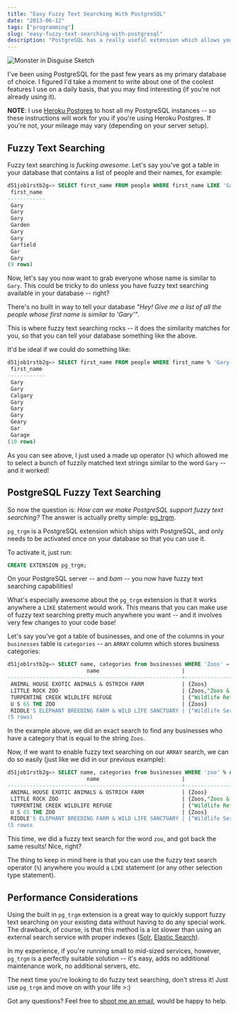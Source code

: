 ```yaml
---
title: "Easy Fuzzy Text Searching With PostgreSQL"
date: "2013-06-12"
tags: ["programming"]
slug: "easy-fuzzy-text-searching-with-postgresql"
description: "PostgreSQL has a really useful extension which allows you to easily do full text fuzzy search."
---
```



![Monster in Disguise Sketch][]

I've been using PostgreSQL for the past few years as my primary database of
choice.  I figured I'd take a moment to write about one of the coolest features
I use on a daily basis, that you may find interesting (if you're not already
using it).

**NOTE**: I use [Heroku Postgres][] to host all my PostgreSQL instances -- so
these instructions will work for you if you're using Heroku Postgres.  If you're
not, your mileage may vary (depending on your server setup).


## Fuzzy Text Searching

Fuzzy text searching is *fucking awesome*.  Let's say you've got a table in your
database that contains a list of people and their names, for example:

```sql
d51job1rstb2g=> SELECT first_name FROM people WHERE first_name LIKE 'Gar%' LIMIT 9;
 first_name
------------
 Gary
 Gary
 Gary
 Garden
 Gary
 Gary
 Garfield
 Gar
 Gary
(9 rows)
```

Now, let's say you now want to grab everyone whose name is similar to `Gary`.
This could be tricky to do unless you have fuzzy text searching available in
your database -- right?

There's no built in way to tell your database *"Hey!  Give me a list of all the
people whose first name is similar to 'Gary'"*.

This is where fuzzy text searching rocks -- it does the similarity matches for
you, so that you can tell your database something like the above.

It'd be ideal if we could do something like:

```sql
d51job1rstb2g=> SELECT first_name FROM people WHERE first_name % 'Gary' LIMIT 10;
 first_name
------------
 Gary
 Gary
 Calgary
 Gary
 Gary
 Gary
 Geary
 Gar
 Garage
(10 rows)
```

As you can see above, I just used a made up operator (`%`) which allowed me to
select a bunch of fuzzily matched text strings similar to the word `Gary` --
and it worked!


## PostgreSQL Fuzzy Text Searching

So now the question is: *How can we make PostgreSQL support fuzzy text
searching?*  The answer is actually pretty simple: [pg_trgm][].

`pg_trgm` is a PostgreSQL extension which ships with PostgreSQL, and only needs
to be activated once on your database so that you can use it.

To activate it, just run:

```sql
CREATE EXTENSION pg_trgm;
```

On your PostgreSQL server -- and *bam* -- you now have fuzzy text searching
capabilities!

What's especially awesome about the `pg_trgm` extension is that it works
anywhere a `LIKE` statement would work.  This means that you can make use of
fuzzy text searching pretty much anywhere you want -- and it involves very
few changes to your code base!

Let's say you've got a table of businesses, and one of the columns in your
`businesses` table is `categories` -- an `ARRAY` column which stores business
categories:

```sql
d51job1rstb2g=> SELECT name, categories from businesses WHERE 'Zoos' = ANY(categories) LIMIT 5;
                         name                          |                                                            categories
-------------------------------------------------------+-----------------------------------------------------------------------------------------------------------------------------------
 ANIMAL HOUSE EXOTIC ANIMALS & OSTRICH FARM            | {Zoos}
 LITTLE ROCK ZOO                                       | {Zoos,"Zoos & Wildlife Conservancies"}
 TURPENTINE CREEK WILDLIFE REFUGE                      | {"Wildlife Refuges & Sanctuaries","Campground & Recreational Vehicle Parks","Amusement Places",Zoos,"Wedding Ceremony Locations"}
 U S 65 THE ZOO                                        | {Zoos}
 RIDDLE'S ELEPHANT BREEDING FARM & WILD LIFE SANCTUARY | {"Wildlife Services","Wildlife Refuges & Sanctuaries","Wildlife Removal & Preservation",Zoos}
(5 rows)
```

In the example above, we did an exact search to find any businesses who have a
category that is equal to the string `Zoos`.

Now, if we want to enable fuzzy text searching on our `ARRAY` search, we can do
so easily (just like we did in our previous example):

```sql
d51job1rstb2g=> SELECT name, categories from businesses WHERE 'zoo' % ANY(categories) LIMIT 5;
                         name                          |                                                            categories
-------------------------------------------------------+-----------------------------------------------------------------------------------------------------------------------------------
 ANIMAL HOUSE EXOTIC ANIMALS & OSTRICH FARM            | {Zoos}
 LITTLE ROCK ZOO                                       | {Zoos,"Zoos & Wildlife Conservancies"}
 TURPENTINE CREEK WILDLIFE REFUGE                      | {"Wildlife Refuges & Sanctuaries","Campground & Recreational Vehicle Parks","Amusement Places",Zoos,"Wedding Ceremony Locations"}
 U S 65 THE ZOO                                        | {Zoos}
 RIDDLE'S ELEPHANT BREEDING FARM & WILD LIFE SANCTUARY | {"Wildlife Services","Wildlife Refuges & Sanctuaries","Wildlife Removal & Preservation",Zoos}
(5 rowss
```

This time, we did a fuzzy text search for the word `zoo`, and got back the same
results!  Nice, right?

The thing to keep in mind here is that you can use the fuzzy text search
operator (`%`) anywhere you would a `LIKE` statement (or any other selection
type statement).


## Performance Considerations

Using the built in `pg_trgm` extension is a great way to quickly support fuzzy
text searching on your existing data without having to do any special work.  The
drawback, of course, is that this method is a lot slower than using an external
search service with proper indexes ([Solr][], [Elastic Search][]).

In my experience, if you're running small to mid-sized services, however,
`pg_trgm` is a perfectly suitable solution -- it's easy, adds no additional
maintenance work, no additional servers, etc.

The next time you're looking to do fuzzy text searching, don't stress it!  Just
use `pg_trgm` and move on with your life >:)

Got any questions?  Feel free to [shoot me an email][], would be happy to help.


  [Monster in Disguise Sketch]: {filename}/images/2013/monster-in-disguise-sketch.jpg "Monster in Disguise Sketch"
  [Heroku Postgres]: https://postgres.heroku.com/ "Heroku Postgres"
  [pg_trgm]: http://www.postgresql.org/docs/9.2/static/pgtrgm.html "PostgreSQL Fuzzy Text Searching"
  [Solr]: https://lucene.apache.org/solr/ "Apache Solr"
  [Elastic Search]: http://www.elasticsearch.org/ "Elastic Search"
  [shoot me an email]: mailto:r@rdegges.com "Randall Degges' Email"
